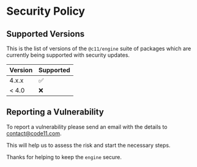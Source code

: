 # Security Policy

## Supported Versions

This is the list of versions of the `@c11/engine` suite of packages which are currently being supported with security updates.

| Version | Supported          |
| ------- | ------------------ |
| 4.x.x   | :white_check_mark: |
| < 4.0   | :x:                |

## Reporting a Vulnerability

To report a vulnerability please send an email with the details to contact@code11.com.

This will help us to assess the risk and start the necessary steps.

Thanks for helping to keep the `engine` secure.
